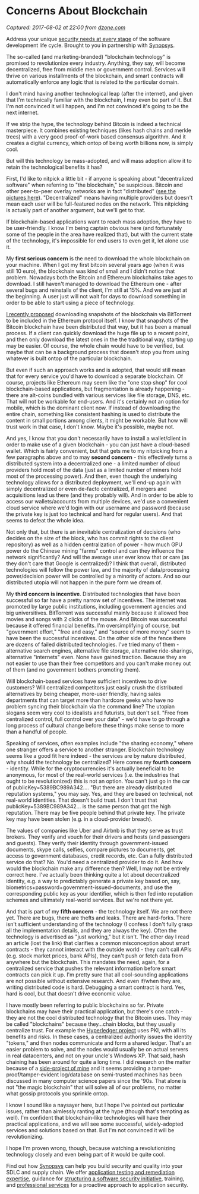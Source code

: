 # Concerns About Blockchain

_Captured: 2017-08-02 at 22:00 from [dzone.com](https://dzone.com/articles/concerns-about-blockchain?edition=312392&utm_source=Daily%20Digest&utm_medium=email&utm_campaign=Daily%20Digest%202017-08-02)_

Address your unique [security needs at every stage](https://dzone.com/go?i=216224&u=https%3A%2F%2Fwww.synopsys.com%2Fsoftware-integrity.html%3Fcmp%3DDZone-SIG-pre) of the software development life cycle. Brought to you in partnership with [Synopsys](https://dzone.com/go?i=216224&u=https%3A%2F%2Fwww.synopsys.com%2Fsoftware-integrity.html%3Fcmp%3DDZone-SIG-pre).

The so-called (and marketing-branded) "blockchain technology" is promised to revolutionize every industry. Anything, they say, will become decentralized, free from middle men or government control. Services will thrive on various installments of the blockchain, and smart contracts will automatically enforce any logic that is related to the particular domain.

I don't mind having another technological leap (after the internet), and given that I'm technically familiar with the blockchain, I may even be part of it. But I'm not convinced it will happen, and I'm not convinced it's going to be the next internet.

If we strip the hype, the technology behind Bitcoin is indeed a technical masterpiece. It combines existing techniques (likes hash chains and merkle trees) with a very good proof-of-work based consensus algorithm. And it creates a digital currency, which ontop of being worth billions now, is simply cool.

But will this technology be mass-adopted, and will mass adoption allow it to retain the technological benefits it has?

First, I'd like to nitpick a little bit - if anyone is speaking about "decentralized software" when referring to "the blockchain," be suspicious. Bitcoin and other peer-to-peer overlay networks are in fact "distributed" ([see the pictures here](https://medium.com/@bbc4468/centralized-vs-decentralized-vs-distributed-41d92d463868)). "Decentralized" means having multiple providers but doesn't mean each user will be full-featured nodes on the network. This nitpicking is actually part of another argument, but we'll get to that.

If blockchain-based applications want to reach mass adoption, they have to be user-friendly. I know I'm being captain obvious here (and fortunately some of the people in the area have realized that), but with the current state of the technology, it's impossible for end users to even get it, let alone use it.

My **first serious concern** is the need to download the whole blockchain on your machine. When I got my first bitcoin several years ago (when it was still 10 euro), the blockchain was kind of small and I didn't notice that problem. Nowadays both the Bitcoin and Ethereum blockchains take ages to download. I still haven't managed to download the Ethereum one - after several bugs and reinstalls of the client, I'm still at 15%. And we are just at the beginning. A user just will not wait for days to download something in order to be able to start using a piece of technology.

[I recently proposed](https://github.com/ethereum/go-ethereum/issues/14551) downloading snapshots of the blockchain via BitTorrent to be included in the Ethereum protocol itself. I know that snapshots of the Bitcoin blockchain have been distributed that way, but it has been a manual process. If a client can quickly download the huge file up to a recent point, and then only download the latest ones in the the traditional way, starting up may be easier. Of course, the whole chain would have to be verified, but maybe that can be a background process that doesn't stop you from using whatever is built ontop of the particular blockchain.

But even if such an approach works and is adopted, that would still mean that for every service you'd have to download a separate blockchain. Of course, projects like Ethereum may seem like the "one stop shop" for cool blockchain-based applications, but fragmentation is already happening - there are alt-coins bundled with various services like file storage, DNS, etc. That will not be workable for end-users. And it's certainly not an option for mobile, which is the dominant client now. If instead of downloading the entire chain, something like consistent hashing is used to distribute the content in small portions among clients, it might be workable. But how will trust work in that case, I don't know. Maybe it's possible, maybe not.

And yes, I know that you don't necessarily have to install a wallet/client in order to make use of a given blockchain - you can just have a cloud-based wallet. Which is fairly convenient, but that gets me to my nitpicking from a few paragraphs above and to may **second concern** - this effectively turns a distributed system into a decentralized one - a limited number of cloud providers hold most of the data (just as a limited number of miners hold most of the processing power). And then, even though the underlying technology allows for a distributed deployment, we'll end-up again with simply decentralized or even de-facto centralized, if mergers and acquisitions lead us there (and they probably will). And in order to be able to access our wallets/accounts from multiple devices, we'd use a convenient cloud service where we'd login with our username and password (because the private key is just too technical and hard for regular users). And that seems to defeat the whole idea.

Not only that, but there is an inevitable centralization of decisions (who decides on the size of the block, who has commit rights to the client repository) as well as a hidden centralization of power - how much GPU power do the Chinese mining "farms" control and can they influence the network significantly? And will the average user ever know that or care (as they don't care that Google is centralized)? I think that overall, distributed technologies will follow the power law, and the majority of data/processing power/decision power will be controlled by a minority of actors. And so our distributed utopia will not happen in the pure form we dream of.

My **third concern is incentive**. Distributed technologies that have been successful so far have a pretty narrow set of incentives. The internet was promoted by large public institutions, including government agencies and big universitives. BitTorrent was successful mainly because it allowed free movies and songs with 2 clicks of the mouse. And Bitcoin was successful because it offered financial benefits. I'm oversimplifying of course, but "government effort," "free and easy," and "source of more money" seem to have been the successful incentives. On the other side of the fence there are dozens of failed distributed technologies. I've tried many of them - alternative search engines, alternative file storage, alternative ride-sharings, alternative "internets" even. None have gained traction. Because they are not easier to use than their free competitors and you can't make money out of them (and no government bothers promoting them).

Will blockchain-based services have sufficient incentives to drive customers? Will centralized competitors just easily crush the distributed alternatives by being cheaper, more-user friendly, having sales departments that can target more than hardcore geeks who have no problem syncing their blockchain via the command line? The utopian slogans seem very cool to idealists and futurists, but don't sell. "Free from centralized control, full control over your data" - we'd have to go through a long process of cultural change before these things make sense to more than a handful of people.

Speaking of services, often examples include "the sharing economy," where one stranger offers a service to another stranger. Blockchain technology seems like a good fit here indeed - the services are by nature distributed, why should the technology be centralized? Here comes my **fourth concern** - identity. While for the cryptocurrencies it's actually beneficial to be anonymous, for most of the real-world services (i.e. the industries that ought to be revolutionized) this is not an option. You can't just go in the car of publicKey=5389BC989A342…. "But there are already distributed reputation systems," you may say. Yes, and they are based on technical, not real-world identities. That doesn't build trust. I don't trust that publicKey=5389BC989A342… is the same person that got the high reputation. There may be five people behind that private key. The private key may have been stolen (e.g. in a cloud-provider breach).

The values of companies like Uber and Airbnb is that they serve as trust brokers. They verify and vouch for their drivers and hosts (and passengers and guests). They verify their identity through government-issued documents, skype calls, selfies, compare pictures to documents, get access to government databases, credit records, etc. Can a fully distributed service do that? No. You'd need a centralized provider to do it. And how would the blockchain make any difference then? Well, I may not be entirely correct here. I've actually been thinking quite a lot about decentralized identity, e.g. a way to predictably generate a private key based on, say, biometrics+password+government-issued-documents, and use the corresponding public key as your identifier, which is then fed into reputation schemes and ultimately real-world services. But we're not there yet.

And that is part of my **fifth concern** - the technology itself. We are not there yet. There are bugs, there are thefts and leaks. There are hard-forks. There isn't sufficient understanding of the technology (I confess I don't fully grasp all the implementation details, and they are always the key). Often the technology is advertised as "just working," but it isn't. The other day I read an article (lost the link) that clarifies a common misconception about smart contracts - they cannot interact with the outside world - they can't call APIs (e.g. stock market prices, bank APIs), they can't push or fetch data from anywhere but the blockchain. This mandates the need, again, for a centralized service that pushes the relevant information before smart contracts can pick it up. I'm pretty sure that all cool-sounding applications are not possible without extensive research. And even if/when they are, writing distributed code is hard. Debugging a smart contract is hard. Yes, hard is cool, but that doesn't drive economic value.

I have mostly been referring to public blockchains so far. Private blockchains may have their practical application, but there's one catch - they are not the cool distributed technology that the Bitcoin uses. They may be called "blockchains" because they…chain blocks, but they usually centralize trust. For example the [Hyperledger project](https://www.hyperledger.org/) uses PKI, with all its benefits and risks. In these cases, a centralized authority issues the identity "tokens," and then nodes communicate and form a shared ledger. That's an easier problem to solve, and the nodes would usually be on actual servers in real datacenters, and not on your uncle's Windows XP. That said, hash chaining has been around for quite a long time. I did research on the matter because of a [side-project of mine](https://logsentinel.com/) and it seems providing a tamper-proof/tamper-evident log/database on semi-trusted machines has been discussed in many computer science papers since the '90s. That alone is not "the magic blockchain" that will solve all of our problems, no matter what gossip protocols you sprinkle ontop.

I know I sound like a naysayer here, but I hope I've pointed out particular issues, rather than aimlessly ranting at the hype (though that's tempting as well). I'm confident that blockchain-like technologies will have their practical applications, and we will see some successful, widely-adopted services and solutions based on that. But I'm not convinced it will be revolutionizing.

I hope I'm proven wrong, though, because watching a revolutionizing technology closely and even being part of it would be quite cool.

Find out how [Synopsys](https://dzone.com/go?i=216225&u=https%3A%2F%2Fwww.synopsys.com%2Fsoftware-integrity.html%3Fcmp%3Ddzone-sig-post) can help you build security and quality into your SDLC and supply chain. We offer [application testing and remediation expertise](https://dzone.com/go?i=216225&u=https%3A%2F%2Fwww.synopsys.com%2Fsoftware-integrity%2Fsecurity-testing.html%3Fcmp%3Ddzone-sig-post), guidance for [structuring a software security initiative](https://dzone.com/go?i=216225&u=https%3A%2F%2Fwww.synopsys.com%2Fsoftware-integrity%2Fsoftware-security-strategy.html%3Fcmp%3Ddzone-sig-post), training, and [professional services](https://dzone.com/go?i=216225&u=https%3A%2F%2Fwww.synopsys.com%2Fsoftware-integrity%2Fsoftware-security-services.html%3Fcmp%3Ddzone-sig-post) for a proactive approach to application security.
